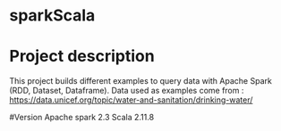 # sparkScala

# Project description
This project builds different examples to query data with Apache Spark (RDD, Dataset, Dataframe).
Data used as examples come from :
https://data.unicef.org/topic/water-and-sanitation/drinking-water/

#Version
Apache spark 2.3
Scala 2.11.8
